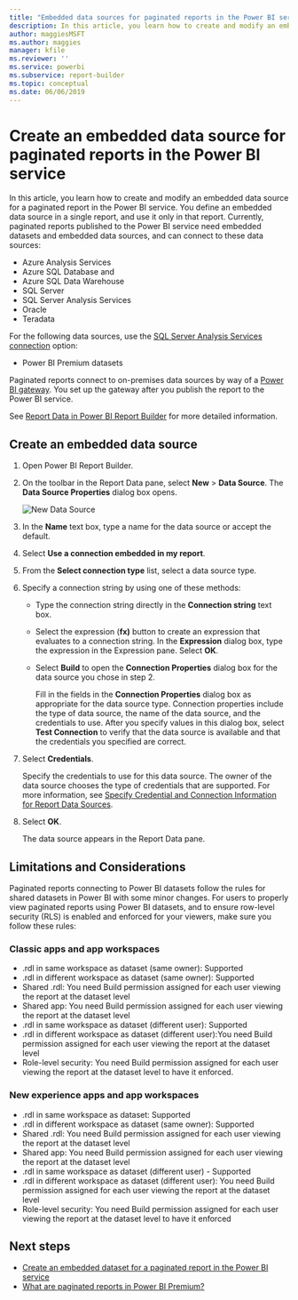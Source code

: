 ```yaml
---
title: "Embedded data sources for paginated reports in the Power BI service"
description: In this article, you learn how to create and modify an embedded data source in a paginated report in the Power BI service.
author: maggiesMSFT
ms.author: maggies
manager: kfile
ms.reviewer: ''
ms.service: powerbi
ms.subservice: report-builder
ms.topic: conceptual
ms.date: 06/06/2019
---
```


# Create an embedded data source for paginated reports in the Power BI service

In this article, you learn how to create and modify an embedded data source for a paginated report in the Power BI service. You define an embedded data source in a single report, and use it only in that report. Currently, paginated reports published to the Power BI service need embedded datasets and embedded data sources, and can connect to these data sources:

- Azure Analysis Services
- Azure SQL Database and 
- Azure SQL Data Warehouse
- SQL Server
- SQL Server Analysis Services
- Oracle 
- Teradata 

For the following data sources, use the [SQL Server Analysis Services connection](service-premium-connect-tools.md) option:

- Power BI Premium datasets

Paginated reports connect to on-premises data sources by way of a [Power BI gateway](service-gateway-onprem.md). You set up the gateway after you publish the report to the Power BI service.

See [Report Data in Power BI Report Builder](report-builder-data.md) for more detailed information.

## Create an embedded data source
  
1. Open Power BI Report Builder.

1. On the toolbar in the Report Data pane, select **New** > **Data Source**. The **Data Source Properties** dialog box opens.

    ![New Data Source](media/paginated-reports-embedded-data-source/power-bi-paginated-new-data-source.png)
  
2.  In the **Name** text box, type a name for the data source or accept the default.  
  
3.  Select **Use a connection embedded in my report**.  
  
1.  From the **Select connection type** list, select a data source type. 

1.  Specify a connection string by using one of these methods:  
  
    -   Type the connection string directly in the **Connection string** text box. 
  
    -   Select the expression (**fx)** button to create an expression that evaluates to a connection string. In the **Expression** dialog box, type the expression in the Expression pane. Select **OK**. 
  
    -   Select **Build** to open the **Connection Properties** dialog box for the data source you chose in step 2.  
  
        Fill in the fields in the **Connection Properties** dialog box as appropriate for the data source type. Connection properties include the type of data source, the name of the data source, and the credentials to use. After you specify values in this dialog box, select **Test Connection** to verify that the data source is available and that the credentials you specified are correct.  
  
4.  Select **Credentials**.  
  
     Specify the credentials to use for this data source. The owner of the data source chooses the type of credentials that are supported. For more information, see [Specify Credential and Connection Information for Report Data Sources](https://docs.microsoft.com/sql/reporting-services/report-data/specify-credential-and-connection-information-for-report-data-sources).
  
5.  Select **OK**.  
  
     The data source appears in the Report Data pane.  
     
## Limitations and Considerations

Paginated reports connecting to Power BI datasets follow the rules for shared datasets in Power BI with some minor changes.  For users to properly view paginated reports using Power BI datasets, and to ensure  row-level security (RLS) is enabled and enforced for your viewers, make sure you follow these rules:

### Classic apps and app workspaces

- .rdl in same workspace as dataset (same owner): Supported
- .rdl in different workspace as dataset (same owner): Supported
- Shared .rdl: You need Build permission assigned for each user viewing the report at the dataset level
- Shared app: You need Build permission assigned for each user viewing the report at the dataset level
- .rdl in same workspace as dataset (different user): Supported
- .rdl in different workspace as dataset (different user):You need Build permission assigned for each user viewing the report at the dataset level
- Role-level security: You need Build permission assigned for each user viewing the report at the dataset level to have it enforced.

### New experience apps and app workspaces

- .rdl in same workspace as dataset: Supported
- .rdl in different workspace as dataset (same owner): Supported
- Shared .rdl: You need Build permission assigned for each user viewing the report at the dataset level
- Shared app: You need Build permission assigned for each user viewing the report at the dataset level
- .rdl in same workspace as dataset (different user) - Supported
- .rdl in different workspace as dataset (different user): You need Build permission assigned for each user viewing the report at the dataset level
- Role-level security: You need Build permission assigned for each user viewing the report at the dataset level to have it enforced

## Next steps

- [Create an embedded dataset for a paginated report in the Power BI service](paginated-reports-create-embedded-dataset.md)
- [What are paginated reports in Power BI Premium?](paginated-reports-report-builder-power-bi.md)
